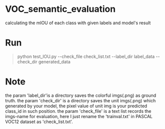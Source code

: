 # VOC_semantic_evaluation
calculating the mIOU of each class with given labels and model's result
# Run
> python test_IOU.py --check_file check_list.txt --label_dir label_data --check_dir generated_data
# Note
the param 'label_dir'is a directory saves the colorful imgs(.png) as ground truth.
the param 'check_dir' is a directory saves the unit imgs(.png) which generated by your model, the pixel value of unit img is your predicted class_id in such position.
the param 'check_file' is a text list records the imgs-name for evaluation, here I just rename the 'trainval.txt' in PASCAL VOC12 dataset as 'check_list.txt'. 
